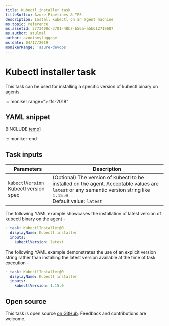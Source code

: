 ```yaml
---
title: Kubectl installer task
titleSuffix: Azure Pipelines & TFS
description: Install kubectl on an agent machine
ms.topic: reference
ms.assetid: 2773400c-3701-48b7-b56a-a5b612719687
ms.author: atulmal
author: azooinmyluggage
ms.date: 04/17/2019
monikerRange: 'azure-devops'
---
```


# Kubectl installer task

This task can be used for installing a specific version of kubectl binary on agents.

::: moniker range="> tfs-2018"

## YAML snippet

[!INCLUDE [temp](../includes/yaml/KubectlInstallerV0.md)]

::: moniker-end

## Task inputs

<table>
  <thead>
    <tr>
      <th>Parameters</th>
      <th>Description</th>
    </tr>
  </thead>
  <tr>
    <td><code>kubectlVersion</code><br/>Kubectl version spec</td>
    <td>(Optional) The version of kubectl to be installed on the agent. Acceptable values are <code>latest</code> or any semantic version string like <code>1.15.0</code><br/>Default value: <code>latest</code></td>
  </tr>
</table>

The following YAML example showcases the installation of latest version of kubectl binary on the agent -

```YAML
- task: KubectlInstaller@0
  displayName: Kubectl installer
  inputs:
    kubectlVersion: latest
```

The following YAML example demonstrates the use of an explicit version string rather than installing the latest version available at the time of task execution -

```YAML
- task: KubectlInstaller@0
  displayName: Kubectl installer
  inputs:
    kubectlVersion: 1.15.0
```

## Open source

This task is open source [on GitHub](https://github.com/Microsoft/azure-pipelines-tasks/tree/master/Tasks/KubectlInstallerV0). Feedback and contributions are welcome.
